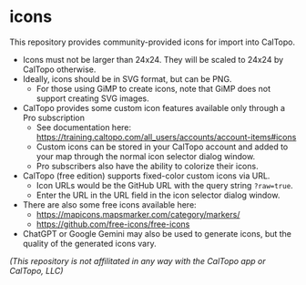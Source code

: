 # icons

This repository provides community-provided icons for import into CalTopo.

- Icons must not be larger than 24x24. They will be scaled to 24x24 by CalTopo otherwise.
- Ideally, icons should be in SVG format, but can be PNG.
  - For those using GiMP to create icons, note that GiMP does not support creating SVG images.
- CalTopo provides some custom icon features available only through a Pro subscription
  - See documentation here: https://training.caltopo.com/all_users/accounts/account-items#icons
  - Custom icons can be stored in your CalTopo account and added to your map through the normal icon selector dialog window.
  - Pro subscribers also have the ability to colorize their icons.
- CalTopo (free edition) supports fixed-color custom icons via URL.
  - Icon URLs would be the GitHub URL with the query string `?raw=true`.
  - Enter the URL in the URL field in the icon selector dialog window.
- There are also some free icons available here:
  - https://mapicons.mapsmarker.com/category/markers/
  - https://github.com/free-icons/free-icons
- ChatGPT or Google Gemini may also be used to generate icons, but the quality of the generated icons vary.

_(This repository is not affilitated in any way with the CalTopo app or CalTopo, LLC)_

